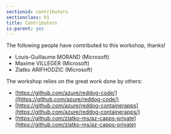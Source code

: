 ```yaml
---
sectionid: contributors
sectionclass: h1
title: Contributors
is-parent: yes
---
```


The following people have contributed to this workshop, thanks!

- Louis-Guillaume MORAND (Microsoft)
- Maxime VILLEGER (Microsoft)
- Zlatko ARIFHODZIC (Microsoft)

The workshop relies on the great work done by others:

- [https://github.com/azure/reddog-code/]([https://github.com/azure/reddog-code/)
- [https://github.com/azure/reddog-containerapps](https://github.com/azure/reddog-containerapps/)
- [https://github.com/zlatko-ms/az-capps-private](https://github.com/zlatko-ms/az-capps-private)

